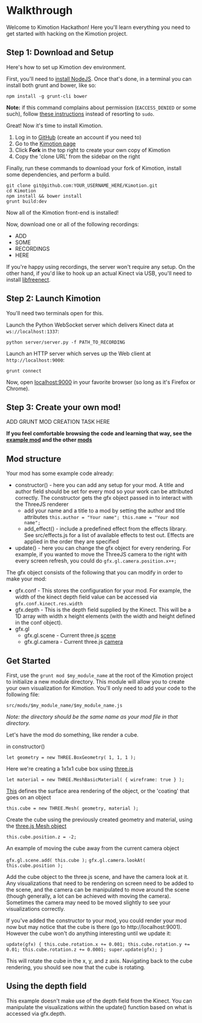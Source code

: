 Walkthrough
===========


Welcome to Kimotion Hackathon!  Here you'll learn everything you need to get started with hacking on the Kimotion project.

Step 1: Download and Setup
--------------------------

Here's how to set up Kimotion dev environment.

First, you'll need to [install NodeJS](https://nodejs.org/).  Once that's done, in a terminal you can install both grunt and bower, like so:

    npm install -g grunt-cli bower

**Note:** if this command complains about permission (`EACCESS_DENIED` or some such), follow [these instructions](https://github.com/sindresorhus/guides/blob/master/npm-global-without-sudo.md) instead of resorting to `sudo`.

Great!  Now it's time to install Kimotion.

 1. Log in to [GitHub](https://github.com) (create an account if you need to)
 2. Go to the [Kimotion page](https://github.com/mwcz/Kimotion)
 3. Click **Fork** in the top right to create your own copy of Kimotion
 4. Copy the 'clone URL' from the sidebar on the right

Finally, run these commands to download your fork of Kimotion, install some dependencies, and perform a build.

    git clone git@github.com:YOUR_USERNAME_HERE/Kimotion.git
    cd Kimotion
    npm install && bower install
    grunt build:dev

Now all of the Kimotion front-end is installed!

Now, download one or all of the following recordings:

 - ADD
 - SOME
 - RECORDINGS
 - HERE

If you're happy using recordings, the server won't require any setup.  On the other hand, if you'd like to hook up an actual Kinect via USB, you'll need to install [libfreenect](http://openkinect.org/wiki/Getting_Started).

Step 2: Launch Kimotion
-----------------------

You'll need two terminals open for this.

Launch the Python WebSocket server which delivers Kinect data at `ws://localhost:1337`:

    python server/server.py -f PATH_TO_RECORDING


Launch an HTTP server which serves up the Web client at `http://localhost:9000`:

    grunt connect

Now, open [localhost:9000](http://localhost:9000) in your favorite browser (so long as it's Firefox or Chrome).

Step 3: Create your own mod!
----------------------------

ADD GRUNT MOD CREATION TASK HERE

**If you feel comfortable browsing the code and learning that way, see the [example mod](/src/mods/example/example.js) and the other [mods](/src/mods)**


Mod structure
-------------

Your mod has some example code already:

  - constructor() - here you can add any setup for your mod.  A title and author field should be set for every mod so your work can be attributed correctly.  The constructor gets the gfx object passed in to interact with the ThreeJS renderer
    - add your name and a title to a mod by setting the author and title attributes
      `this.author = "Your name";
       this.name = "Your mod name";`
    - add_effect() - include a predefined effect from the effects library.  See src/effects.js for a list of available effects to test out. Effects are applied in the order they are specified
  - update() - here you can change the gfx object for every rendering.  For example, if you wanted to move the ThreeJS camera to the right with every screen refresh, you could do `gfx.gl.camera.position.x++;`

The gfx object consists of the following that you can modify in order to make your mod:
  - gfx.conf - This stores the configuration for your mod.  For example, the width of the kinect depth field value can be accessed via `gfx.conf.kinect.res.width`
  - gfx.depth - This is the depth field supplied by the Kinect.  This will be a 1D array with width x height elements (with the width and height defined in the conf object).
  - gfx.gl
    - gfx.gl.scene - Current three.js [scene](http://threejs.org/docs/#Reference/Scenes/Scene)
    - gfx.gl.camera - Current three.js [camera](http://threejs.org/docs/#Reference/Cameras/Camera)


Get Started
-----------

First, use the 
`grunt mod $my_module_name` at the root of the Kimotion project to initialize a new module directory.  This module will allow you to create your own visualization for Kimotion.  You'll only need to add your code to the following file:

`src/mods/$my_module_name/$my_module_name.js`

*Note: the directory should be the same name as your mod file in that directory.*

Let's have the mod do something, like render a cube.

in constructor()

`let geometry = new THREE.BoxGeometry( 1, 1, 1 );`

Here we're creating a 1x1x1 cube box using [three.js](http://threejs.org/docs/#Reference/Extras.Geometries/BoxGeometry)

`let material = new THREE.MeshBasicMaterial( { wireframe: true } );`

[This](http://threejs.org/docs/api/materials/MeshBasicMaterial.html) defines the surface area rendering of the object, or the 'coating' that goes on an object

`this.cube = new THREE.Mesh( geometry, material );`

Create the cube using the previously created geometry and material, using the [three.js Mesh object](http://threejs.org/docs/#Reference/Objects/Mesh)

`this.cube.position.z = -2;`

An example of moving the cube away from the current camera object

`gfx.gl.scene.add( this.cube );`
`gfx.gl.camera.lookAt( this.cube.position );`

Add the cube object to the three.js scene, and have the camera look at it.  Any visualizations that need to be rendering on screen need to be added to the scene, and the camera can be manipulated to move around the scene (though generally, a lot can be achieved with moving the camera).  Sometimes the camera may need to be moved slightly to see your visualizations correctly.

If you've added the constructor to your mod, you could render your mod now but may notice that the cube is there (go to http://localhost:9001).  However the cube won't do anything interesting until we update it:

`update(gfx) {
    this.cube.rotation.x += 0.001;
    this.cube.rotation.y += 0.01;
    this.cube.rotation.z += 0.0001;
    super.update(gfx);
}`

This will rotate the cube in the x, y, and z axis.  Navigating back to the cube rendering, you should see now that the cube is rotating.


Using the depth field
---------------------

This example doesn't make use of the depth field from the Kinect.  You can manipulate the visualizations within the update() function based on what is accessed via gfx.depth.
